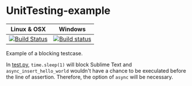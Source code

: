 UnitTesting-example
===================
Linux & OSX | Windows
------------|------------
[![Build Status](https://travis-ci.org/randy3k/UnitTesting-example.svg?branch=async)](https://travis-ci.org/randy3k/UnitTesting-example) | [![Build status](https://ci.appveyor.com/api/projects/status/l8x5laog8rs2t4p6/branch/async?svg=true)](https://ci.appveyor.com/project/randy3k/unittesting-example/branch/async)

Example of a blocking testcase.

In [test.py](tests/test.py), `time.sleep(1)` will block Sublime Text and `async_insert_hello_world` wouldn't have a chance to be execulated before the line of assertion. Therefore, the option of `async` will be necessary.
